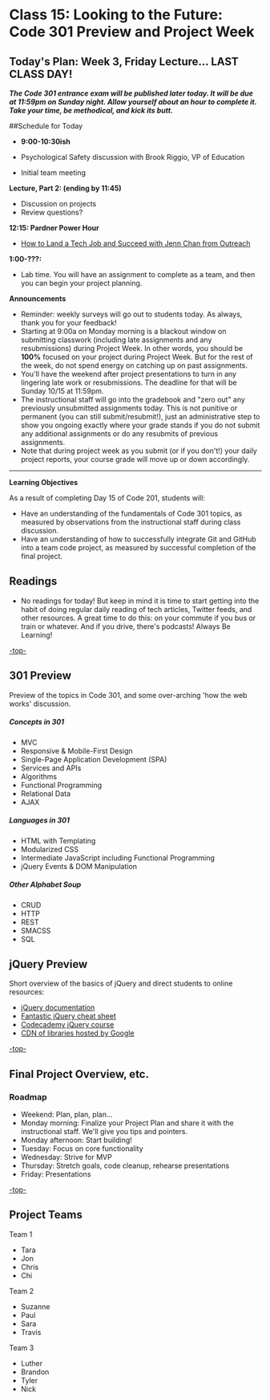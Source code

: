 # Class 15: Looking to the Future: Code 301 Preview and Project Week

<a id="top"></a>
## Today's Plan: Week 3, Friday Lecture... LAST CLASS DAY!

***The Code 301 entrance exam will be published later today. It will be due at 11:59pm on Sunday night. Allow yourself about an hour to complete it. Take your time, be methodical, and kick its butt.***

##Schedule for Today

- **9:00-10:30ish**

- Psychological Safety discussion with Brook Riggio, VP of Education
- Initial team meeting

**Lecture, Part 2: (ending by 11:45)** 

- Discussion on projects
- Review questions?

**12:15: Pardner Power Hour**

- [How to Land a Tech Job and Succeed with Jenn Chan from Outreach](https://www.eventbrite.com/e/partner-power-hour-land-a-tech-job-and-succeed-tickets-46114625085)

**1:00-???:** 

- Lab time. You will have an assignment to complete as a team, and then you can begin your project planning.

**Announcements**

  - Reminder: weekly surveys will go out to students today. As always, thank you for your feedback!
  - Starting at 9:00a on Monday morning is a blackout window on submitting classwork (including late assignments and any resubmissions) during Project Week. In other words, you should be **100%** focused on your project during Project Week. But for the rest of the week, do not spend energy on catching up on past assignments.
  - You'll have the weekend after project presentations to turn in any lingering late work or resubmissions. The deadline for that will be Sunday 10/15 at 11:59pm.
  - The instructional staff will go into the gradebook and "zero out" any previously unsubmitted assignments today. This is not punitive or permanent (you can still submit/resubmit!), just an administrative step to show you ongoing exactly where your grade stands if you do not submit any additional assignments or do any resubmits of previous assignments.
  - Note that during project week as you submit (or if you don't!) your daily project reports, your course grade will move up or down accordingly.

---

**Learning Objectives**

As a result of completing Day 15 of Code 201, students will:

- Have an understanding of the fundamentals of Code 301 topics, as measured by observations from the instructional staff during class discussion.
- Have an understanding of how to successfully integrate Git and GitHub into a team code project, as measured by successful completion of the final project.

## Readings

- No readings for today! But keep in mind it is time to start getting into the habit of doing regular daily reading of tech articles, Twitter feeds, and other resources. A great time to do this: on your commute if you bus or train or whatever. And if you drive, there's podcasts! Always Be Learning!

[-top-](#top)

<a id="301"></a>
## 301 Preview

Preview of the topics in Code 301, and some over-arching 'how the web works' discussion.

##### Concepts in 301
- MVC
- Responsive & Mobile-First Design
- Single-Page Application Development (SPA)
- Services and APIs
- Algorithms
- Functional Programming
- Relational Data
- AJAX

##### Languages in 301
- HTML with Templating
- Modularized CSS
- Intermediate JavaScript including Functional Programming
- jQuery Events & DOM Manipulation

##### Other Alphabet Soup
- CRUD
- HTTP
- REST
- SMACSS
- SQL


## jQuery Preview

Short overview of the basics of jQuery and direct students to online resources:

- [jQuery documentation](https://jquery.com)
- [Fantastic jQuery cheat sheet](https://oscarotero.com/jquery)
- [Codecademy jQuery course](https://www.codecademy.com/learn/jquery)
- [CDN of libraries hosted by Google](https://developers.google.com/speed/libraries)

[-top-](#top)

<a id="project"></a>
## Final Project Overview, etc.

### Roadmap

- Weekend: Plan, plan, plan...
- Monday morning: Finalize your Project Plan and share it with the instructional staff. We'll give you tips and pointers.
- Monday afternoon: Start building!
- Tuesday: Focus on core functionality
- Wednesday: Strive for MVP
- Thursday: Stretch goals, code cleanup, rehearse presentations
- Friday: Presentations

[-top-](#top)

## Project Teams

Team 1
- Tara
- Jon
- Chris
- Chi

Team 2
- Suzanne
- Paul
- Sara
- Travis

Team 3
- Luther
- Brandon
- Tyler
- Nick